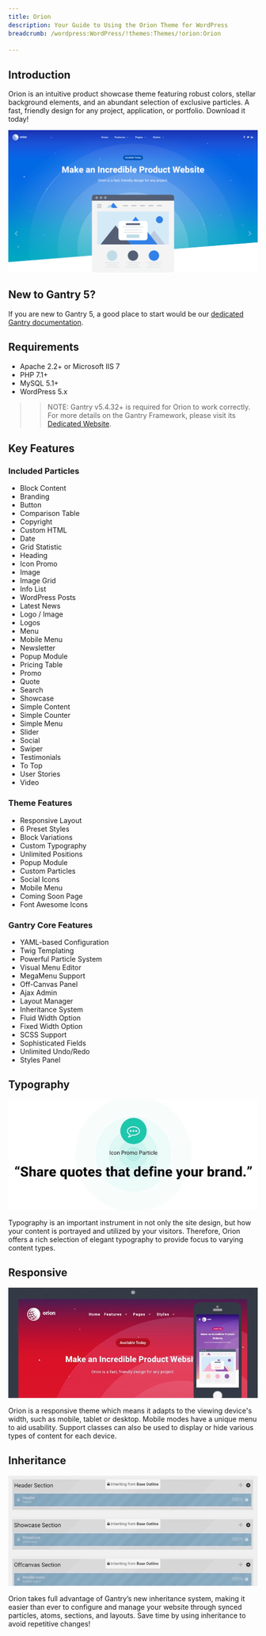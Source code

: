 ```yaml
---
title: Orion
description: Your Guide to Using the Orion Theme for WordPress
breadcrumb: /wordpress:WordPress/!themes:Themes/!orion:Orion

---
```


Introduction
-----

Orion is an intuitive product showcase theme featuring robust colors, stellar background elements, and an abundant selection of exclusive particles. A fast, friendly design for any project, application, or portfolio. Download it today!

![](assets/orion.png)

New to Gantry 5?
-----
If you are new to Gantry 5, a good place to start would be our [dedicated Gantry documentation](http://docs.gantry.org).

Requirements
-----

* Apache 2.2+ or Microsoft IIS 7
* PHP 7.1+ 
* MySQL 5.1+
* WordPress 5.x

>> NOTE: Gantry v5.4.32+ is required for Orion to work correctly. For more details on the Gantry Framework, please visit its [Dedicated Website](http://gantry.org).

Key Features
-----

### Included Particles

* Block Content
* Branding
* Button
* Comparison Table
* Copyright
* Custom HTML
* Date
* Grid Statistic
* Heading
* Icon Promo
* Image
* Image Grid
* Info List
* WordPress Posts
* Latest News
* Logo / Image
* Logos
* Menu
* Mobile Menu
* Newsletter
* Popup Module
* Pricing Table
* Promo
* Quote
* Search
* Showcase
* Simple Content
* Simple Counter
* Simple Menu
* Slider
* Social
* Swiper
* Testimonials
* To Top
* User Stories
* Video

### Theme Features

* Responsive Layout
* 6 Preset Styles
* Block Variations
* Custom Typography
* Unlimited Positions
* Popup Module
* Custom Particles
* Social Icons
* Mobile Menu
* Coming Soon Page
* Font Awesome Icons

### Gantry Core Features

* YAML-based Configuration
* Twig Templating
* Powerful Particle System
* Visual Menu Editor
* MegaMenu Support
* Off-Canvas Panel
* Ajax Admin
* Layout Manager
* Inheritance System
* Fluid Width Option
* Fixed Width Option
* SCSS Support
* Sophisticated Fields
* Unlimited Undo/Redo
* Styles Panel

## Typography

![Typography](assets/ft-2.webp)

Typography is an important instrument in not only the site design, but how your content is portrayed and utilized by your visitors. Therefore, Orion offers a rich selection of elegant typography to provide focus to varying content types.

## Responsive

![Responsive](assets/ft-3.webp)

Orion is a responsive theme which means it adapts to the viewing device's width, such as mobile, tablet or desktop. Mobile modes have a unique menu to aid usability. Support classes can also be used to display or hide various types of content for each device.

## Inheritance

![Inheritance](assets/ft-4.webp)

Orion takes full advantage of Gantry’s new inheritance system, making it easier than ever to configure and manage your website through synced particles, atoms, sections, and layouts. Save time by using inheritance to avoid repetitive changes!
